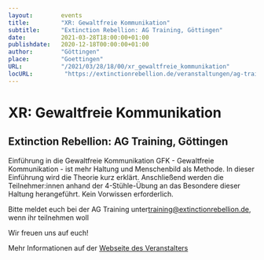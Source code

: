 ```yaml
---
layout:        events
title:         "XR: Gewaltfreie Kommunikation"
subtitle:      "Extinction Rebellion: AG Training, Göttingen"
date:          2021-03-28T18:00:00+01:00
publishdate:   2020-12-18T00:00:00+01:00
author:        "Göttingen"
place:         "Goettingen"
URL:           "/2021/03/28/18/00/xr_gewaltfreie_kommunikation"
locURL:         "https://extinctionrebellion.de/veranstaltungen/ag-training/gewaltfreie-kommunikation/5497/"
---
```


XR: Gewaltfreie Kommunikation
===========

Extinction Rebellion: AG Training, Göttingen
-----------

Einführung in die Gewaltfreie Kommunikation GFK - Gewaltfreie Kommunikation - ist mehr Haltung und Menschenbild als Methode. In dieser Einführung wird die Theorie kurz erklärt. Anschließend werden die Teilnehmer:innen anhand der 4-Stühle-Übung an das Besondere dieser Haltung herangeführt. Kein Vorwissen erforderlich.

Bitte meldet euch bei der AG Training unter[training@extinctionrebellion.de](mailto:training@extinctionrebellion.de), wenn ihr teilnehmen woll

Wir freuen uns auf euch!


Mehr Informationen auf der [Webseite des Veranstalters](https://extinctionrebellion.de/veranstaltungen/ag-training/gewaltfreie-kommunikation/5497/)
